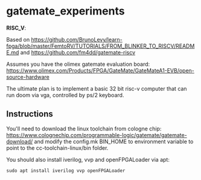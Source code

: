 # gatemate_experiments

**RISC_V**: 

Based on https://github.com/BrunoLevy/learn-fpga/blob/master/FemtoRV/TUTORIALS/FROM_BLINKER_TO_RISCV/README.md and https://github.com/fm4dd/gatemate-riscv

Assumes you have the olimex gatemate evaluation board:
https://www.olimex.com/Products/FPGA/GateMate/GateMateA1-EVB/open-source-hardware

The ultimate plan is to implement a basic 32 bit risc-v computer that can run doom via vga, controlled by ps/2 keyboard.

## Instructions

You'll need to download the linux toolchain from cologne chip: https://www.colognechip.com/programmable-logic/gatemate/gatemate-download/ and modify the config.mk BIN_HOME to environment variable to point to the cc-toolchain-linux/bin folder.

You should also install iverilog, vvp and openFPGALoader via apt:
```
sudo apt install iverilog vvp openFPGALoader
```
